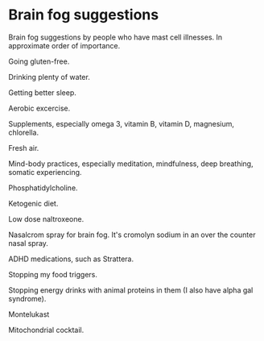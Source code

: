 # Brain fog suggestions

Brain fog suggestions by people who have mast cell illnesses. In approximate order of importance.

Going gluten-free.

Drinking plenty of water.

Getting better sleep.

Aerobic excercise.

Supplements, especially omega 3, vitamin B, vitamin D, magnesium, chlorella.

Fresh air.

Mind-body practices, especially meditation, mindfulness, deep breathing, somatic experiencing.

Phosphatidylcholine.

Ketogenic diet.

Low dose naltroxeone.

Nasalcrom spray for brain fog. It's cromolyn sodium in an over the counter nasal spray.

ADHD medications, such as Strattera.

Stopping my food triggers. 

Stopping energy drinks with animal proteins in them (I also have alpha gal syndrome). 

Montelukast

Mitochondrial cocktail.